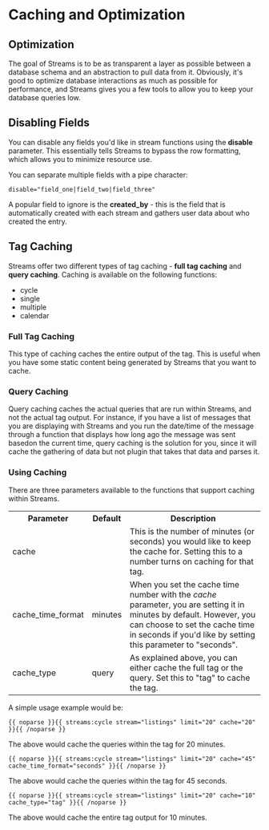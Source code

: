 # Caching and Optimization

## Optimization

The goal of Streams is to be as transparent a layer as possible between a database schema and an abstraction to pull data from it. Obviously, it's good to optimize database interactions as much as possible for performance, and Streams gives you a few tools to allow you to keep your database queries low.

## Disabling Fields

You can disable any fields you'd like in stream functions using the <strong>disable</strong> parameter. This essentially tells Streams to bypass the row formatting, which allows you to minimize resource use.

You can separate multiple fields with a pipe character:

	disable="field_one|field_two|field_three"

A popular field to ignore is the <strong>created_by</strong> - this is the field that is automatically created with each stream and gathers user data about who created the entry.

## Tag Caching

Streams offer two different types of tag caching - **full tag caching** and **query caching**. Caching is available on the following functions:

* cycle
* single
* multiple
* calendar

### Full Tag Caching

This type of caching caches the entire output of the tag. This is useful when you have some static content being generated by Streams that you want to cache.

### Query Caching

Query caching caches the actual queries that are run within Streams, and not the actual tag output. For instance, if you have a list of messages that you are displaying with Streams and you run the date/time of the message through a function that displays how long ago the message was sent basedon the current time, query caching is the solution for you, since it will cache the gathering of data but not plugin that takes that data and parses it.

### Using Caching

There are three parameters available to the functions that support caching within Streams.

<table>
	<tr>
		<th>Parameter</th>
		<th>Default</th>
		<th>Description</th>
	<tr>
		<td>cache</td>
		<td></td>
		<td>This is the number of minutes (or seconds) you would like to keep the cache for. Setting this to a number turns on caching for that tag.</td>
	</tr>
	<tr>
		<td>cache_time_format</td>
		<td>minutes</td>
		<td>When you set the cache time number with the <var>cache</var> parameter, you are setting it in minutes by default. However, you can choose to set the cache time in seconds if you'd like by setting this parameter to "seconds".</td>
	</tr>
	<tr>
		<td>cache_type</td>
		<td>query</td>
		<td>As explained above, you can either cache the full tag or the query. Set this to "tag" to cache the tag.</td>
	</tr>
</table>

A simple usage example would be:

	{{ noparse }}{{ streams:cycle stream="listings" limit="20" cache="20" }}{{ /noparse }}

The above would cache the queries within the tag for 20 minutes.

	{{ noparse }}{{ streams:cycle stream="listings" limit="20" cache="45" cache_time_format="seconds" }}{{ /noparse }}

The above would cache the queries within the tag for 45 seconds.

	{{ noparse }}{{ streams:cycle stream="listings" limit="20" cache="10" cache_type="tag" }}{{ /noparse }}

The above would cache the entire tag output for 10 minutes.
